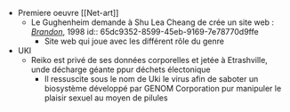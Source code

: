 - Premiere oeuvre [[Net-art]]
	- Le Gughenheim demande à Shu Lea Cheang de crée un site web : [*Brandon*](https://brandon.guggenheim.org/), 1998
	  id:: 65dc9352-8599-45eb-9169-7e78770d9ffe
		- Site web qui joue avec les différent rôle du genre
- UKI
	- Reiko est privé de ses données corporelles et jetée à Etrashville, unde décharge géante ppur déchets électonique
		- Il ressuscite sous le nom de Uki le virus afin de saboter un biosystème développé par GENOM Corporation pur manipuler le plaisir sexuel au moyen de pilules